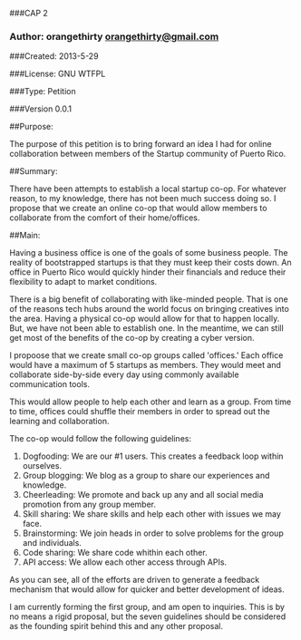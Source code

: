 ###CAP 2

### Author: orangethirty <orangethirty@gmail.com>

###Created: 2013-5-29

###License: GNU WTFPL

###Type: Petition

###Version 0.0.1


##Purpose: 

The purpose of this petition is to bring forward an idea I had for online 
collaboration between members of the Startup community of Puerto Rico.

##Summary:

There have been attempts to establish a local startup co-op. For whatever
reason, to my knowledge, there has not been much success doing so. I
propose that we create an online co-op that would allow members to collaborate
from the comfort of their home/offices.

##Main:

Having a business office is one of the goals of some business people.
The reality of bootstrapped startups is that they must keep their costs
down. An office in Puerto Rico would quickly hinder their financials
and reduce their flexibility to adapt to market conditions.

There is a big benefit of collaborating with like-minded people. That
is one of the reasons tech hubs around the world focus on bringing creatives
into the area. Having a physical co-op would allow for that to happen locally.
But, we have not been able to establish one. In the meantime, we can still
get most of the benefits of the co-op by creating a cyber version.

I propoose that we create small co-op groups called 'offices.'
Each office would have a maximum of 5 startups as members. They would
meet and collaborate side-by-side every day using commonly available
communication tools.

This would allow people to help each other and learn as a group. From time to time, 
offices could shuffle their members in order to spread out the 
learning and collaboration.

The co-op would follow the following guidelines:


1. Dogfooding: We are our #1 users. This creates a feedback loop within ourselves.
2. Group blogging: We blog as a group to share our experiences and knowledge.
3. Cheerleading: We promote and back up any and all social media promotion from any group member.
4. Skill sharing: We share skills and help each other with issues we may face.
5. Brainstorming: We join heads in order to solve problems for the group and individuals.
6. Code sharing: We share code whithin each other.
7. API access: We allow each other access through APIs. 

As you can see, all of the efforts are driven to generate a feedback mechanism that would allow for quicker and better development of ideas.

I am currently forming the first group, and am open to inquiries. This is by no means a 
rigid proposal, but the seven guidelines should be considered as the founding spirit behind this and any other proposal.